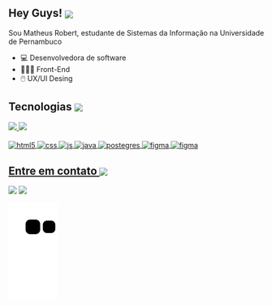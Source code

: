 ## Hey Guys! <img align="center" src="https://media.giphy.com/media/ttFzFD9WgfGcVjbk42/giphy.gif" width="35px">

 Sou Matheus Robert, estudante de Sistemas da Informação na Universidade de Pernambuco
- 💻 Desenvolvedora de software
- 👨🏻‍💻 Front-End
- 🖱️ UX/UI Desing

 ## Tecnologias <img align="center" src="https://media.giphy.com/media/UVG0BN8TOMKkPOJS6e/giphy.gif" width="35px">


 <div>
   <a href="https://github.com/MtheusR">
   <img height="150em" src="https://github-readme-stats.vercel.app/api?username=MtheusR&show_icons=true&theme=tokyonight&include_all_commits=true&count_private=true"/>
   <img height="150em" src="https://github-readme-stats.vercel.app/api/top-langs/?username=MtheusR&layout=compact&langs_count=6&theme=tokyonight"/>
</div>

<br>
<div style="display: inline_block">
  <img align="center" alt="html5" src="https://img.shields.io/badge/HTML5-E34F26?style=for-the-badge&logo=html5&logoColor=white" />
  <img align="center" alt="css" src="https://img.shields.io/badge/CSS3-1572B6?style=for-the-badge&logo=css3&logoColor=white" />
  <img align="center" alt="js" src="https://img.shields.io/badge/JavaScript-F7DF1E?style=for-the-badge&logo=javascript&logoColor=black" />
  <img align="center" alt="java" src="https://img.shields.io/badge/Java-ED8B00?style=for-the-badge&logo=java&logoColor=white" />
  <img align="center" alt="postegres" src="https://img.shields.io/badge/PostgreSQL-316192?style=for-the-badge&logo=postgresql&logoColor=white" />
  <img align="center" alt="figma" src="https://img.shields.io/badge/Figma-F24E1E?style=for-the-badge&logo=figma&logoColor=white" />
  <img align="center" alt="figma" src="https://img.shields.io/badge/C%23-239120?style=for-the-badge&logo=c-sharp&logoColor=white" />
</div>

  ## Entre em contato <img align="center" src="https://media.giphy.com/media/AEMgXCqNwfxvbNWVCt/giphy.gif" width="35px">
 
<div> 
  <a href = "mailto:matheusrobertjs@gmail.com"><img src="https://img.shields.io/badge/-Gmail-%23333?style=for-the-badge&logo=gmail&logoColor=white" target="_blank"></a>
  <a href="https://www.linkedin.com/in/ricardohdias" target="_blank"><img src="https://img.shields.io/badge/-LinkedIn-%230077B5?style=for-the-badge&logo=linkedin&logoColor=white" target="_blank"></a> 

  ![Snake animation](https://github.com/MtheusR/MtheusR/blob/output/github-contribution-grid-snake.svg)
</div>
